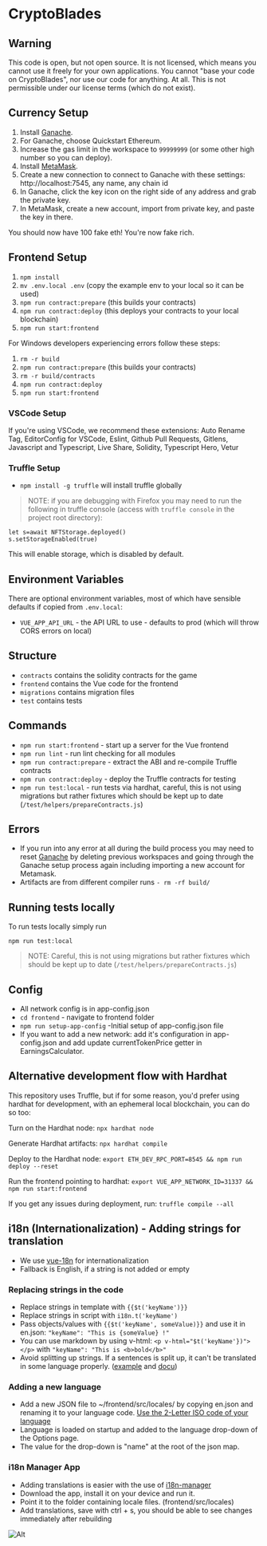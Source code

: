 # CryptoBlades

## Warning

This code is open, but not open source. It is not licensed, which means you cannot use it freely for your own applications. You cannot "base your code on CryptoBlades", nor use our code for anything. At all. This is not permissible under our license terms (which do not exist).

## Currency Setup

1. Install [Ganache](https://www.trufflesuite.com/ganache).
1. For Ganache, choose Quickstart Ethereum.
1. Increase the gas limit in the workspace to `99999999` (or some other high number so you can deploy).
1. Install [MetaMask](https://metamask.io/).
1. Create a new connection to connect to Ganache with these settings: http://localhost:7545, any name, any chain id
1. In Ganache, click the key icon on the right side of any address and grab the private key.
1. In MetaMask, create a new account, import from private key, and paste the key in there.

You should now have 100 fake eth! You're now fake rich.

## Frontend Setup

1. `npm install`
1. `mv .env.local .env` (copy the example env to your local so it can be used)
1. `npm run contract:prepare` (this builds your contracts)
1. `npm run contract:deploy` (this deploys your contracts to your local blockchain)
1. `npm run start:frontend`

For Windows developers experiencing errors follow these steps:

1. `rm -r build`
1. `npm run contract:prepare` (this builds your contracts)
1. `rm -r build/contracts`
1. `npm run contract:deploy`
1. `npm run start:frontend`

### VSCode Setup

If you're using VSCode, we recommend these extensions: Auto Rename Tag, EditorConfig for VSCode, Eslint, Github Pull Requests, Gitlens, Javascript and Typescript, Live Share, Solidity, Typescript Hero, Vetur

### Truffle Setup

- `npm install -g truffle` will install truffle globally
> NOTE: if you are debugging with Firefox you may need to run the following in truffle console (access with `truffle console` in the project root directory):
```
let s=await NFTStorage.deployed()
s.setStorageEnabled(true)
```
This will enable storage, which is disabled by default.

## Environment Variables

There are optional environment variables, most of which have sensible defaults if copied from `.env.local`:

- `VUE_APP_API_URL` - the API URL to use - defaults to prod (which will throw CORS errors on local)

## Structure

- `contracts` contains the solidity contracts for the game
- `frontend` contains the Vue code for the frontend
- `migrations` contains migration files
- `test` contains tests

## Commands

- `npm run start:frontend` - start up a server for the Vue frontend
- `npm run lint` - run lint checking for all modules
- `npm run contract:prepare` - extract the ABI and re-compile Truffle contracts
- `npm run contract:deploy` - deploy the Truffle contracts for testing
- `npm run test:local` - run tests via hardhat, careful, this is not using migrations but rather fixtures which should be kept up to date (`/test/helpers/prepareContracts.js`)

## Errors

- If you run into any error at all during the build process you may need to reset [Ganache](https://www.trufflesuite.com/ganache) by deleting previous workspaces and going through the Ganache setup process again including importing a new account for Metamask.
- Artifacts are from different compiler runs `- rm -rf build/`

## Running tests locally

To run tests locally simply run

`npm run test:local`

> NOTE: Careful, this is not using migrations but rather fixtures which should be kept up to date (`/test/helpers/prepareContracts.js`)

## Config

- All network config is in app-config.json
- `cd frontend` - navigate to frontend folder
- `npm run setup-app-config` -Initial setup of app-config.json file
- If you want to add a new network: add it's configuration in app-config.json and add update currentTokenPrice getter in EarningsCalculator.

## Alternative development flow with Hardhat

This repository uses Truffle, but if for some reason, you'd prefer using hardhat for development, with an ephemeral local blockchain, you can do so too:

Turn on the Hardhat node:
`npx hardhat node`

Generate Hardhat artifacts:
`npx hardhat compile`

Deploy to the Hardhat node:
`export ETH_DEV_RPC_PORT=8545 && npm run deploy --reset`

Run the frontend pointing to hardhat:
`export VUE_APP_NETWORK_ID=31337 && npm run start:frontend`

If you get any issues during deployment, run:
`truffle compile --all`

## i18n (Internationalization) - Adding strings for translation

- We use [vue-18n](https://kazupon.github.io/vue-i18n/) for internationalization
- Fallback is English, if a string is not added or empty

### Replacing strings in the code

- Replace strings in template with `{{$t('keyName')}}`
- Replace strings in script with `i18n.t('keyName')`
- Pass objects/values with `{{$t('keyName', someValue)}}` and use it in en.json:
  `"keyName": "This is {someValue} !"`
- You can use markdown by using v-html:
  `<p v-html="$t('keyName'})"></p>` with `"keyName": "This is <b>bold</b>"`
- Avoid splitting up strings. If a sentences is split up, it can't be translated in some language properly. ([example](https://github.com/CryptoBlades/cryptoblades/blob/57eb5224f2a2149ccb9f3e5f52bb54eb700dbe53/frontend/src/views/Plaza.vue#L22-L24) and [docu](https://kazupon.github.io/vue-i18n/guide/interpolation.html#basic-usage))

### Adding a new language

- Add a new JSON file to ~/frontend/src/locales/ by copying en.json and renaming it to your language code.
  [Use the 2-Letter ISO code of your language](https://en.wikipedia.org/wiki/List_of_ISO_639-1_codes)
- Language is loaded on startup and added to the language drop-down of the Options page.
- The value for the drop-down is "name" at the root of the json map.


### i18n Manager App

- Adding translations is easier with the use of [i18n-manager](https://www.electronjs.org/apps/i18n-manager)
- Download the app, install it on your device and run it.
- Point it to the folder containing locale files. (frontend/src/locales)
- Add translations, save with ctrl + s, you should be able to see changes immediately after rebuilding

![Alt](https://repobeats.axiom.co/api/embed/7c81697202444d7c5da2bce53af27d4f15e04676.svg "Repobeats analytics image")
